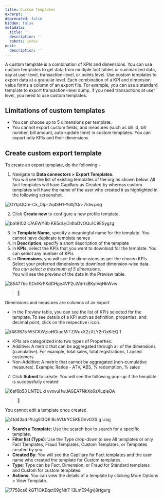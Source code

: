 ```yaml
---
title: Custom Templates
excerpt: ''
deprecated: false
hidden: false
metadata:
  title: ''
  description: ''
  robots: index
next:
  description: ''
---
```

A custom template is a combination of KPIs and dimensions. You can use custom templates to get data from multiple fact tables or summarized data, say at user level, transaction-level, or points level. Use custom templates to export data at a granular level. Each combination of a KPI and dimension value forms a column of an export file. For example, you can use a standard template to export transaction-level dump, if you need transactions at user level, you need to use custom templates.

## Limitations of custom templates

* You can choose up to 5 dimensions per template.
* You cannot export custom fields, and measures (such as bill id, bill number, bill amount, auto-update time) in custom templates. You can export only KPIs and their dimensions. 

## Create custom export template

To create an export template, do the following -

1. Navigate to **Data connectors > Export Templates**.\
   You will see the list of existing templates of the org as shown below. All fact templates will have Capillary as Created by whereas custom templates will have the name of the user who created it as highlighted in the following screenshot.

![](https://files.readme.io/7207f2c-OYtpQQm-Ck_DIp-2q4SH1-Yd0jfQn-7Idw.png "OYtpQQm-Ck_DIp-2q4SH1-Yd0jfQn-7Idw.png")

2. Click **Create new** to configure a new profile template.

![ba19102 c7AEWYBb KB5dLyOl4toDvOQu1C9ESygzg](https://files.readme.io/ba19102-c7AEWYBb_KB5dLyOl4toDvOQu1C9ESygzg.png)

3. In **Template Name**, specify a meaningful name for the template. You cannot have duplicate template names
4. In **Description**, specify a short description of the template
5. In **KPIs**, select the KPIs that you want to download for the template. You can select any number of KPIs
6. In **Dimensions**, you will see the dimensions as per the chosen KPIs. Select your preferred dimensions to download dimension-wise data. *You can select a maximum of 5 dimensions*.\
   You will see the preview of the data in the Preview table.  

![85477bc EOclKrFXdGHge4VP2uWdrtsBKylVqHkWvw](https://files.readme.io/85477bc-EOclKrFXdGHge4VP2uWdrtsBKylVqHkWvw.png)

> 📘
>
<Note title="Note">
Dimensions and measures are columns of an export
</Note>

* In the Preview table, you can see the list of KPIs selected for the template. To see details of a KPI such as definition, properties, and decimal point, click on the respective i icon. 

![f483675 W5CKWzioHGtaeMiTZWuxX2zXLY2rOxKiEQ 1](https://files.readme.io/f483675-W5CKWzioHGtaeMiTZWuxX2zXLY2rOxKiEQ_1.png)

* KPIs are categorized into two types of Properties:
* Additive: A metric that can be aggregated through all of the dimensions (cumulative). For example, total sales, total registrations, Lapsed customers
* Non-Additive: A metric that cannot be aggregated (non-cumulative measures). Example: Ratios - ATV, ABS, % redemption, % sales

7. Click **Submit** to create. You will see the following pop-up if the template is successfully created

![6af6b53 LNTDL d vvxvuHwJAGEA7NkXo6sXLqleOA](https://files.readme.io/6af6b53-LNTDL_d_vvxvuHwJAGEA7NkXo6sXLqleOA.jfif)

> 📘
>
<Note title="Note">
You cannot edit a template once created.
</Note>

![4fd43ad PIUg9I3Q6 BchVUrYCEKEDVvG3S  g Uog](https://files.readme.io/4fd43ad-PIUg9I3Q6-BchVUrYCEKEDVvG3S__g_Uog.png)

* **Search a Template**: Use the search box to search for a specific template.
* **Filter list (Type)**: Use the Type drop-down to see All templates or only Fact Templates, Fraud Templates, Custom Templates, or Templates created by you.
* **Created By**: You will see the Capillary for Fact templates and the user name who created the template for Custom templates.
* **Type**: Type can be Fact, Dimension, or Fraud for Standard templates and Custom for custom templates.
* **Actions**: You can view the details of a template by clicking More Options > View Template. 

![7758ca6 kGT1OKEqct09gNh7 13LmE94gvj8rtgurg](https://files.readme.io/7758ca6-kGT1OKEqct09gNh7-13LmE94gvj8rtgurg.png)
